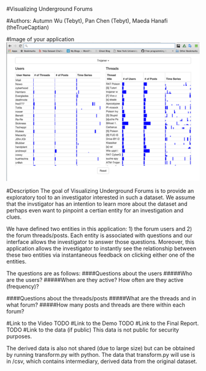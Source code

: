 
#Visualizing Underground Forums

#Authors: 
Autumn Wu (Tebyt), Pan Chen (Tebyt), Maeda Hanafi (theTrueCaptian)

#Image of your application
![alt tag](https://github.com/Tebyt/IV-Project/blob/master/screenshot1.png)

#Description
The goal of Visualizing Underground Forums is to provide an exploratory tool to an investigator interested in such a dataset. We assume that the invstigator has an intention to learn more about the dataset and perhaps even want to pinpoint a certian entity for an investigation and clues. 

We have defined two entities in this application: 1) the forum users and 2) the forum threads/posts. Each entity is associated with questions and our interface allows the investigator to answer those questions. Moreover, this application allows the investigator to instantly see the relationship between these two entities via instantaneous feedback on clicking either one of the entities.

The questions are as follows:
####Questions about the users
#####Who are the users?
#####When are they active? How often are they active (frequency)?

####Questions about the threads/posts
#####What are the threads and in what forum?
#####How many posts and threads are there within each forum?


#Link to the Video
TODO
#Link to the Demo
TODO
#Link to the Final Report.
TODO
#Link to the data (if public)
This data is not public for security purposes.

The derived data is also not shared (due to large size) but can be obtained by running transform.py with python. The data that transform.py will use is in /csv, which contains intermediary, derived data from the original dataset.
